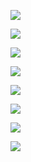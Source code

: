 <a href="https://github.com/vlad507/frontend-project-lvl2/actions"><img src="https://github.com/vlad507/frontend-project-lvl2/workflows/diffCI/badge.svg"/></a>

<a href="https://codeclimate.com/github/vlad507/frontend-project-lvl2/maintainability"><img src="https://api.codeclimate.com/v1/badges/8ae8740e25aad254f32a/maintainability" /></a>

<a href="https://codeclimate.com/github/vlad507/frontend-project-lvl2/test_coverage"><img src="https://api.codeclimate.com/v1/badges/8ae8740e25aad254f32a/test_coverage" /></a>

<a href="https://asciinema.org/a/Xe38mq7mSv0ups1jZK7DAXTql" target="_blank"><img src="https://asciinema.org/a/Xe38mq7mSv0ups1jZK7DAXTql.svg" /></a>

<a href="https://asciinema.org/a/zz4Xt4du1tzzIC3WurjRhMhdT" target="_blank"><img src="https://asciinema.org/a/zz4Xt4du1tzzIC3WurjRhMhdT.svg" /></a>

<a href="https://asciinema.org/a/MRyA3kvDZRjZpgIjSlBCc5Upb" target="_blank"><img src="https://asciinema.org/a/MRyA3kvDZRjZpgIjSlBCc5Upb.svg" /></a>

<a href="https://asciinema.org/a/RXfThIqHi3T0N8uyz6Pm8HohD" target="_blank"><img src="https://asciinema.org/a/RXfThIqHi3T0N8uyz6Pm8HohD.svg" /></a>

<a href="https://asciinema.org/a/1m7vBgrDvNbbbKCmKsvdpFPa5" target="_blank"><img src="https://asciinema.org/a/1m7vBgrDvNbbbKCmKsvdpFPa5.svg" /></a>